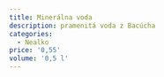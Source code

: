 ```yaml
---
title: Minerálna voda
description: pramenitá voda z Bacúcha
categories:
  - Nealko
price: '0,55'
volume: '0,5 l'
---
```



